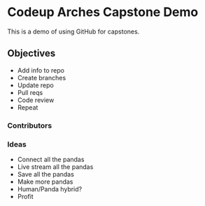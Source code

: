 # Codeup Arches Capstone Demo

This is a demo of using GitHub for capstones.

## Objectives

- Add info to repo
- Create branches
- Update repo
- Pull reqs
- Code review
- Repeat

### Contributors

### Ideas

- Connect all the pandas
- Live stream all the pandas
- Save all the pandas
- Make more pandas
- Human/Panda hybrid?
- Profit